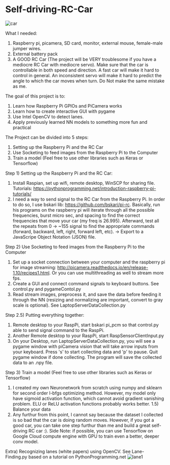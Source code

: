 # Self-driving-RC-Car
![car](https://user-images.githubusercontent.com/26393308/29645509-0d6d2002-884c-11e7-8429-4c4056190753.jpg)

What I needed:
1) Raspberry pi, picamera, SD card, monitor, external mouse, female-male jumper wires.
2) External battery pack
3) A GOOD RC Car (The project will be VERY troublesome if you have a mediocre RC Car with mediocre servo). Make sure that the car is controllable in both speed and direction. A fast car will make it hard to control in general. An inconsistent servo will make it hard to predict the angle to which the car moves when turn. Do Not make the same mistake as me.

The goal of this project is to:
1) Learn how Raspberry Pi GPIOs and PiCamera works
2) Learn how to create interactive GUI with pygame
3) Use Intel OpenCV to detect lanes.
4) Apply previously learned NN models to something more fun and practical

The Project can be divided into 5 steps:
1) Setting up the Raspberry Pi and the RC Car
2) Use Socketing to feed images from the Raspberry Pi to the Computer 
3) Train a model (Feel free to use other libraries such as Keras or Tensorflow)

Step 1) Setting up the Raspberry Pi and the RC Car:
1) Install Raspian, set up wifi, remote desktop, WinSCP for sharing file. Tutorials: https://pythonprogramming.net/introduction-raspberry-pi-tutorials/
2) I need a way to send signal to the RC Car from the Raspberry Pi. In order to do so, I use bskari lib: https://github.com/bskari/pi-rc. Basically, run his programs on the raspberry pi will iterate through all the possible frequencies, burst micro sec, and spacing to find the correct frequencies that move your car (my freq is 26.995). Afterward, test all the repeats from 0 -> ~155 signal to find the appropriate commands (forward, backward, left, right, forward left, etc). -> Export to a JavaScripe Object Notation (JSON) file.


Step 2) Use Socketing to feed images from the Raspberry Pi to the Computer 
1) Set up a socket connection between your computer and the raspberry pi for image streaming: http://picamera.readthedocs.io/en/release-1.10/recipes1.html. Or you can use multithreading as well to stream more fps.
2) Create a GUI and connect command signals to keyboard buttons. See control.py and pygameContol.py
3) Read stream images, preprocess it, and save the data before feeding it through the NN (resizing and normalizing are important, convert to gray scale is optional). See LaptopServerDataCollection.py

Step 2.5) Putting everything together:
1) Remote desktop to your RaspPi, start bskari pi_pcm so that control.py able to send signal command to the RaspPi.
2) Another Remote desktop to your RaspPi, start RaspSensorClientInput.py
3) On your Desktop, run LaptopServerDataCollection.py, you will see a pygame window with piCamera vision that will take arrow inputs from your keyboard. Press 's' to start collecting data and 'p' to pause. Quit pygame window if done collecting. The program will save the collected data to an .npy file.

Step 3) Train a model (Feel free to use other libraries such as Keras or Tensorflow)
1) I created my own Neuronetwork from scratch using numpy and sklearn for second order l-bfgs optimizing method. However, my model only have sigmoid activation function, which cannot avoid gradient vanishing problem. ELU or ReLU activation functions probably works better.
1.5) Balance your data
2) Any furthur from this point, I cannot say because the dataset I collected is so bad that the car is doing random moves. However, if you got a good car, you can take one step furthur than me and build a great self-driving RC car :). Side Note: if possible, you can use Tensorflow on Google Cloud compute engine with GPU to train even a better, deeper conv model.

Extra) Recognizing lanes (white papers) using OpenCV. See Lane-Finding.py based on a tutorial on PythonProgramming.net
![lane1](https://user-images.githubusercontent.com/26393308/29647520-86ab7274-8857-11e7-8175-577826d93391.png)
